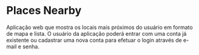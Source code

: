 # Places Nearby
Aplicação web que mostra os locais mais próximos do usuário em formato de mapa e lista. O usuário da aplicação poderá entrar com uma conta já existente ou cadastrar uma nova
conta para efetuar o login através de e-mail e senha.
